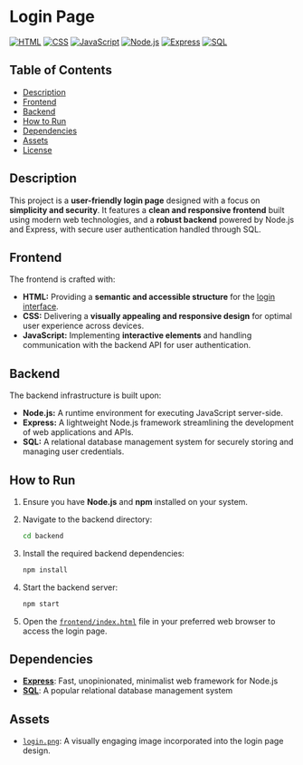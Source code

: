 # Login Page

[![HTML](https://img.shields.io/badge/HTML5-E34F26?style=flat&logo=html5&logoColor=white)](https://www.w3.org/TR/html52/)
[![CSS](https://img.shields.io/badge/CSS3-1572B6?style=flat&logo=css3&logoColor=white)](https://www.w3.org/TR/css-syntax-3/)
[![JavaScript](https://img.shields.io/badge/JavaScript-F7DF1E?style=flat&logo=javascript&logoColor=black)](https://www.ecma-international.org/publications-and-standards/standards/ecma-262/)
[![Node.js](https://img.shields.io/badge/Node.js-339933?style=flat&logo=node.js&logoColor=white)](https://nodejs.org/en/)
[![Express](https://img.shields.io/badge/Express.js-000000?style=flat&logo=express&logoColor=white)](https://expressjs.com/)
[![SQL](https://img.shields.io/badge/MySQL-4479A1?style=flat&logo=mysql&logoColor=white)](https://www.mysql.com/)

## Table of Contents

*   [Description](#description)
*   [Frontend](#frontend)
*   [Backend](#backend)
*   [How to Run](#how-to-run)
*   [Dependencies](#dependencies)
*   [Assets](#assets)
*   [License](#license)

## Description

This project is a **user-friendly login page** designed with a focus on **simplicity and security**. It features a **clean and responsive frontend** built using modern web technologies, and a **robust backend** powered by Node.js and Express, with secure user authentication handled through SQL.

## Frontend

The frontend is crafted with:

*   **HTML:** Providing a **semantic and accessible structure** for the [login interface](frontend/index.html).
*   **CSS:** Delivering a **visually appealing and responsive design** for optimal user experience across devices.
*   **JavaScript:** Implementing **interactive elements** and handling communication with the backend API for user authentication.

## Backend

The backend infrastructure is built upon:

*   **Node.js:** A runtime environment for executing JavaScript server-side.
*   **Express:** A lightweight Node.js framework streamlining the development of web applications and APIs.
*   **SQL:** A relational database management system for securely storing and managing user credentials.

## How to Run

1.  Ensure you have **Node.js** and **npm** installed on your system.
2.  Navigate to the backend directory:

    ```bash
    cd backend
    ```
3.  Install the required backend dependencies:

    ```bash
    npm install
    ```
4.  Start the backend server:

    ```bash
    npm start
    ```
5.  Open the [`frontend/index.html`](frontend/index.html) file in your preferred web browser to access the login page.

## Dependencies

*   [**Express**](https://expressjs.com/): Fast, unopinionated, minimalist web framework for Node.js
*   [**SQL**](https://www.mysql.com/): A popular relational database management system

## Assets

*   [`login.png`](frontend/assets/login.png): A visually engaging image incorporated into the login page design.


